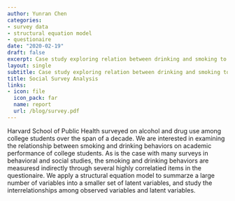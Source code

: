 ```yaml
---
author: Yunran Chen
categories:
- survey data
- structural equation model
- questionaire
date: "2020-02-19"
draft: false
excerpt: Case study exploring relation between drinking and smoking to academic performance
layout: single
subtitle: Case study exploring relation between drinking and smoking to academic performance
title: Social Survey Analysis
links:
- icon: file
  icon_pack: far
  name: report
  url: /blog/survey.pdf
---
```


Harvard School of Public Health surveyed on alcohol and drug use among college students over the span of a decade. We are interested in examining the relationship between smoking and drinking behaviors on academic performance of college students. As is the case with many surveys in behavioral and social studies, the smoking and drinking behaviors are measuresd indirectly through several highly correlatied items in the questionaire. We apply a structural equation model to summarze a large number of variables into a smaller set of latent variables, and study the interrelationships among observed variables and latent variables.